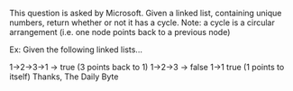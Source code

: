 This question is asked by Microsoft. Given a linked list, containing unique numbers, return whether or not it has a cycle.
Note: a cycle is a circular arrangement (i.e. one node points back to a previous node)

Ex: Given the following linked lists...

1->2->3->1 -> true (3 points back to 1)
1->2->3 -> false
1->1 true (1 points to itself)
Thanks,
The Daily Byte